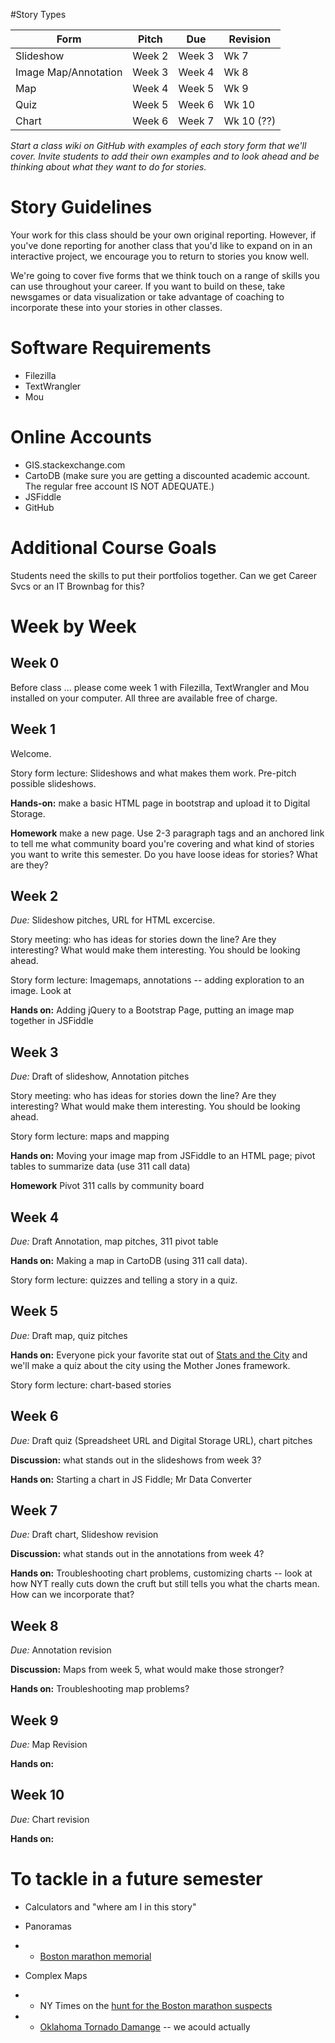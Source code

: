 #Story Types

| Form                 | Pitch  | Due     | Revision | 
|----------------------|--------|---------|----------|
| Slideshow            | Week 2 |  Week 3 | Wk 7     |
| Image Map/Annotation | Week 3 |  Week 4 | Wk 8     |
| Map                  | Week 4 |  Week 5 | Wk 9     |
| Quiz                 | Week 5 |  Week 6 | Wk 10    |  
| Chart                | Week 6 |  Week 7 | Wk 10 (??) |

*Start a class wiki on GitHub with examples of each story form that we'll cover. Invite students to add their own examples and to look ahead and be thinking about what they want to do for stories.* 

# Story Guidelines
Your work for this class should be your own original reporting. However, if you've done reporting for another class that you'd like to expand on in an interactive project, we encourage you to return to stories you know well. 

We're going to cover five forms that we think touch on a range of skills you can use throughout your career. If you want to build on these, take newsgames or data visualization or take advantage of coaching to incorporate these into your stories in other classes.

# Software Requirements
+ Filezilla
+ TextWrangler
+ Mou

# Online Accounts
+ GIS.stackexchange.com
+ CartoDB (make sure you are getting a  discounted academic account. The regular free account IS NOT ADEQUATE.)
+ JSFiddle
+ GitHub


# Additional Course Goals

Students need the skills to put their portfolios together. Can we get Career Svcs or an IT Brownbag for this? 

# Week by Week
## Week 0

Before class ... please come week 1 with Filezilla, TextWrangler and Mou installed on your computer. All three are available free of charge. 

## Week 1
Welcome. 

Story form lecture: Slideshows and what makes them work. 
Pre-pitch possible slideshows. 

**Hands-on:** make a basic HTML page in bootstrap and upload it to Digital Storage.

**Homework** make a new page. Use 2-3 paragraph tags and an anchored link to tell me what community board you're covering and what kind of stories you want to write this semester. Do you have loose ideas for stories? What are they? 

## Week 2
*Due:* Slideshow pitches, URL for HTML excercise.

Story meeting: who has ideas for stories down the line? Are they interesting? What would make them interesting. You should be looking ahead. 

Story form lecture: Imagemaps, annotations -- adding exploration to an image. Look at 

**Hands on:** Adding jQuery to a Bootstrap Page, putting an image map together in JSFiddle


## Week 3
*Due:* Draft of slideshow, Annotation pitches

Story meeting: who has ideas for stories down the line? Are they interesting? What would make them interesting. You should be looking ahead. 

Story form lecture: maps and mapping

**Hands on:** Moving your image map from JSFiddle to an HTML page; pivot tables to summarize data (use 311 call data)

**Homework** Pivot 311 calls by community board

## Week 4
*Due:* Draft Annotation, map pitches, 311 pivot table

**Hands on:** Making a map in CartoDB (using 311 call data).

Story form lecture: quizzes and telling a story in a quiz.

## Week 5

*Due:* Draft map, quiz pitches

**Hands on:** Everyone pick your favorite stat out of [Stats and the City](http://mycrains.crainsnewyork.com/stats-and-the-city/boroughs) and we'll make a quiz about the city using the Mother Jones framework. 

Story form lecture: chart-based stories

## Week 6

*Due:* Draft quiz (Spreadsheet URL and Digital Storage URL), chart pitches

**Discussion:** what stands out in the slideshows from week 3?

**Hands on:** Starting a chart in JS Fiddle; Mr Data Converter

## Week 7

*Due:* Draft chart, Slideshow revision

**Discussion:** what stands out in the annotations from week 4?

**Hands on:** Troubleshooting chart problems, customizing charts -- look at how NYT really cuts down the cruft but still tells you what the charts mean. How can we incorporate that?

## Week 8

*Due:* Annotation revision

**Discussion:** Maps from week 5, what would make those stronger? 

**Hands on:** Troubleshooting map problems?


## Week 9
*Due:* Map Revision

**Hands on:** 
## Week 10

*Due:* Chart revision

**Hands on:** 

# To tackle in a future semester
+ Calculators and "where am I in this story"

+ Panoramas 
+ + [Boston marathon memorial](http://www.bostonglobe.com/metro/2013/05/11/poignant-memorial-that-isn-meant-last-city-whose-memory-strong/cGSaww6hQGyaUyIfhbfM6H/igraphic.html)

+ Complex Maps
+ + NY Times on the [hunt for the Boston marathon suspects](http://www.nytimes.com/interactive/2013/04/19/us/boston-marathon-manhunt.html?ref=us)
+ + [Oklahoma Tornado Damange](http://apps.npr.org/moore-oklahoma-tornado-damage/) -- we acould actually 
